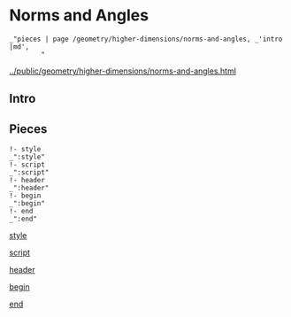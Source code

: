 # Norms and Angles

    _"pieces | page /geometry/higher-dimensions/norms-and-angles, _'intro |md',
            "

[../public/geometry/higher-dimensions/norms-and-angles.html](# "save:")


## Intro

## Pieces

    !- style
    _":style"
    !- script
    _":script"
    !- header
    _":header"
    !- begin
    _":begin"
    !- end
    _":end"

[style]() 

[script]()

[header]()

[begin]()

[end]()

